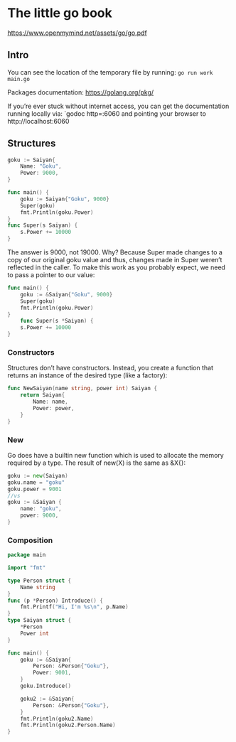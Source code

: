 # The little go book

https://www.openmymind.net/assets/go/go.pdf

## Intro
You can see the location of the temporary file by running: `go run work main.go`

Packages documentation: https://golang.org/pkg/

If you’re ever stuck without internet access, you can get the documentation running locally via: `godoc http=:6060 and pointing your browser to http://localhost:6060

## Structures

```go
goku := Saiyan{
    Name: "Goku",
    Power: 9000,
}

func main() {
    goku := Saiyan{"Goku", 9000}
    Super(goku)
    fmt.Println(goku.Power)
}
func Super(s Saiyan) {
    s.Power += 10000
}
```

The answer is 9000, not 19000. Why? Because Super made changes to a copy of our original goku value and thus, changes made in Super weren’t reflected in the caller. To make this work as you probably expect, we need to pass a pointer to our value:

```go
func main() {
    goku := &Saiyan{"Goku", 9000}
    Super(goku)
    fmt.Println(goku.Power)
}
    func Super(s *Saiyan) {
    s.Power += 10000
}
```

### Constructors

Structures don’t have constructors. Instead, you create a function that returns an instance of the desired type (like a
factory):

```go
func NewSaiyan(name string, power int) Saiyan {
    return Saiyan{
        Name: name,
        Power: power,
    }
}
```

### New

Go does have a builtin new function which is used to allocate the memory required by a type. The result of new(X) is the same as &X{}:

```go
goku := new(Saiyan)
goku.name = "goku"
goku.power = 9001
//vs
goku := &Saiyan {
    name: "goku",
    power: 9000,
}
```

### Composition

```go
package main

import "fmt"

type Person struct {
	Name string
}
func (p *Person) Introduce() {
	fmt.Printf("Hi, I'm %s\n", p.Name)
}
type Saiyan struct {
	*Person
	Power int
}

func main() {
	goku := &Saiyan{
		Person: &Person{"Goku"},
		Power: 9001,
	}
	goku.Introduce()

	goku2 := &Saiyan{
		Person: &Person{"Goku"},
	}
	fmt.Println(goku2.Name)
	fmt.Println(goku2.Person.Name)
}
```
